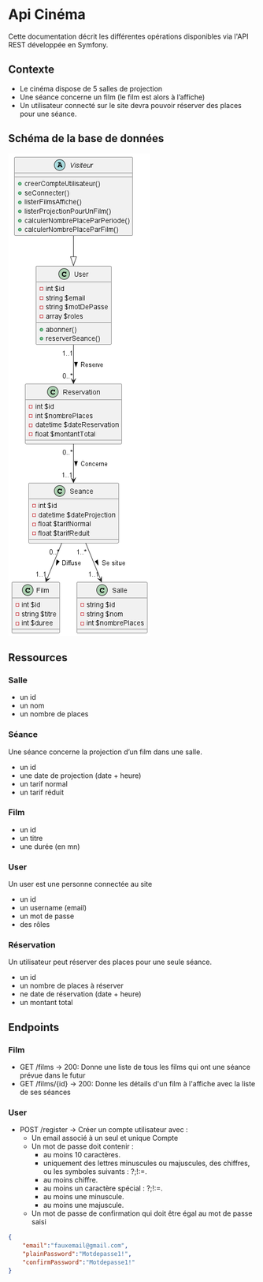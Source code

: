 # Api Cinéma
Cette documentation décrit les différentes opérations disponibles via l'API REST développée en Symfony.

## Contexte
* Le cinéma dispose de 5 salles de projection
* Une séance concerne un film (le film est alors à l’affiche)
* Un utilisateur connecté sur le site devra pouvoir réserver des places pour une séance.

## Schéma de la base de données
![Texte alternatif](database.png "Image base de données")

## Ressources

### Salle
* un id
* un nom
* un nombre de places

### Séance
Une séance concerne la projection d’un film dans une salle.
* un id
* une date de projection (date + heure)
* un tarif normal
* un tarif réduit

### Film

* un id
* un titre
* une durée (en mn)

### User
Un user est une personne connectée au site
* un id
* un username (email)
* un mot de passe
* des rôles

### Réservation
Un utilisateur peut réserver des places pour une seule séance.

* un id
* un nombre de places à réserver
* ne date de réservation (date + heure)
* un montant total

## Endpoints
### Film
* GET /films → 200: Donne une liste de tous les films qui ont une séance prévue dans le futur
* GET /films/{id} → 200: Donne les détails d'un film à l'affiche avec la liste de ses séances

### User
* POST /register → Créer un compte utilisateur avec :
  * Un email associé à un seul et unique Compte
  * Un mot de passe doit contenir :
    * au moins 10 caractères.
    * uniquement des lettres minuscules ou majuscules, des chiffres, ou les symboles suivants : ?;!:=.
    * au moins chiffre.
    * au moins un caractère spécial : ?;!:=.
    * au moins une minuscule.
    * au moins une majuscule.
  * Un mot de passe de confirmation qui doit être égal au mot de passe saisi
```json
{
    "email":"fauxemail@gmail.com",
    "plainPassword":"Motdepasse1!",
    "confirmPassword":"Motdepasse1!"
}
```